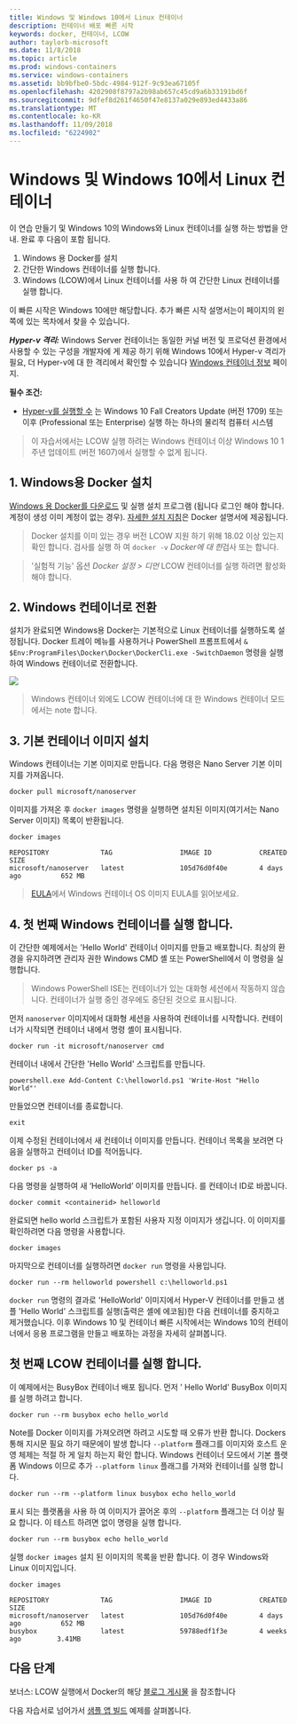 ```yaml
---
title: Windows 및 Windows 10에서 Linux 컨테이너
description: 컨테이너 배포 빠른 시작
keywords: docker, 컨테이너, LCOW
author: taylorb-microsoft
ms.date: 11/8/2018
ms.topic: article
ms.prod: windows-containers
ms.service: windows-containers
ms.assetid: bb9bfbe0-5bdc-4984-912f-9c93ea67105f
ms.openlocfilehash: 4202908f8797a2b98ab657c45cd9a6b33191bd6f
ms.sourcegitcommit: 9dfef8d261f4650f47e8137a029e893ed4433a86
ms.translationtype: MT
ms.contentlocale: ko-KR
ms.lasthandoff: 11/09/2018
ms.locfileid: "6224902"
---
```

# <a name="windows-and-linux-containers-on-windows-10"></a>Windows 및 Windows 10에서 Linux 컨테이너

이 연습 만들기 및 Windows 10의 Windows와 Linux 컨테이너를 실행 하는 방법을 안내. 완료 후 다음이 포함 됩니다.

1. Windows 용 Docker를 설치
2. 간단한 Windows 컨테이너를 실행 합니다.
3. Windows (LCOW)에서 Linux 컨테이너를 사용 하 여 간단한 Linux 컨테이너를 실행 합니다.

이 빠른 시작은 Windows 10에만 해당합니다. 추가 빠른 시작 설명서는이 페이지의 왼쪽에 있는 목차에서 찾을 수 있습니다.

***Hyper-v 격리:*** Windows Server 컨테이너는 동일한 커널 버전 및 프로덕션 환경에서 사용할 수 있는 구성을 개발자에 게 제공 하기 위해 Windows 10에서 Hyper-v 격리가 필요, 더 Hyper-v에 대 한 격리에서 확인할 수 있습니다 [Windows 컨테이너 정보](../about/index.md) 페이지.

**필수 조건:**

- [Hyper-v를 실행할 수](https://docs.microsoft.com/en-us/virtualization/hyper-v-on-windows/reference/hyper-v-requirements) 는 Windows 10 Fall Creators Update (버전 1709) 또는 이후 (Professional 또는 Enterprise) 실행 하는 하나의 물리적 컴퓨터 시스템

> 이 자습서에서는 LCOW 실행 하려는 Windows 컨테이너 이상 Windows 10 1 주년 업데이트 (버전 1607)에서 실행할 수 없게 됩니다.

## <a name="1-install-docker-for-windows"></a>1. Windows용 Docker 설치

[Windows 용 Docker를 다운로드](https://store.docker.com/editions/community/docker-ce-desktop-windows) 및 실행 설치 프로그램 (됩니다 로그인 해야 합니다. 계정이 생성 이미 계정이 없는 경우). [자세한 설치 지침](https://docs.docker.com/docker-for-windows/install)은 Docker 설명서에 제공됩니다.

> Docker 설치를 이미 있는 경우 버전 LCOW 지원 하기 위해 18.02 이상 있는지 확인 합니다. 검사를 실행 하 여 `docker -v` *Docker에 대 한*검사 또는 합니다.

> '실험적 기능' 옵션 *Docker 설정 > 디먼* LCOW 컨테이너를 실행 하려면 활성화 해야 합니다.

## <a name="2-switch-to-windows-containers"></a>2. Windows 컨테이너로 전환

설치가 완료되면 Windows용 Docker는 기본적으로 Linux 컨테이너를 실행하도록 설정됩니다. Docker 트레이 메뉴를 사용하거나 PowerShell 프롬프트에서 `& $Env:ProgramFiles\Docker\Docker\DockerCli.exe -SwitchDaemon` 명령을 실행하여 Windows 컨테이너로 전환합니다.

![](./media/docker-for-win-switch.png)
> Windows 컨테이너 외에도 LCOW 컨테이너에 대 한 Windows 컨테이너 모드에서는 note 합니다.

## <a name="3-install-base-container-images"></a>3. 기본 컨테이너 이미지 설치

Windows 컨테이너는 기본 이미지로 만듭니다. 다음 명령은 Nano Server 기본 이미지를 가져옵니다.

```
docker pull microsoft/nanoserver
```

이미지를 가져온 후 `docker images` 명령을 실행하면 설치된 이미지(여기서는 Nano Server 이미지) 목록이 반환됩니다.

```
docker images

REPOSITORY             TAG                 IMAGE ID            CREATED             SIZE
microsoft/nanoserver   latest              105d76d0f40e        4 days ago          652 MB
```

> [EULA](../images-eula.md)에서 Windows 컨테이너 OS 이미지 EULA를 읽어보세요.

## <a name="4-run-your-first-windows-container"></a>4. 첫 번째 Windows 컨테이너를 실행 합니다.

이 간단한 예제에서는 'Hello World' 컨테이너 이미지를 만들고 배포합니다. 최상의 환경을 유지하려면 관리자 권한 Windows CMD 셸 또는 PowerShell에서 이 명령을 실행합니다.
> Windows PowerShell ISE는 컨테이너가 있는 대화형 세션에서 작동하지 않습니다. 컨테이너가 실행 중인 경우에도 중단된 것으로 표시됩니다.

먼저 `nanoserver` 이미지에서 대화형 세션을 사용하여 컨테이너를 시작합니다. 컨테이너가 시작되면 컨테이너 내에서 명령 셸이 표시됩니다.  

```
docker run -it microsoft/nanoserver cmd
```

컨테이너 내에서 간단한 'Hello World' 스크립트를 만듭니다.

```
powershell.exe Add-Content C:\helloworld.ps1 'Write-Host "Hello World"'
```   

만들었으면 컨테이너를 종료합니다.

```
exit
```

이제 수정된 컨테이너에서 새 컨테이너 이미지를 만듭니다. 컨테이너 목록을 보려면 다음을 실행하고 컨테이너 ID를 적어둡니다.

```
docker ps -a
```

다음 명령을 실행하여 새 ‘HelloWorld’ 이미지를 만듭니다. <containerid>를 컨테이너 ID로 바꿉니다.

```
docker commit <containerid> helloworld
```

완료되면 hello world 스크립트가 포함된 사용자 지정 이미지가 생깁니다. 이 이미지를 확인하려면 다음 명령을 사용합니다.

```
docker images
```

마지막으로 컨테이너를 실행하려면 `docker run` 명령을 사용입니다.

```
docker run --rm helloworld powershell c:\helloworld.ps1
```

`docker run` 명령의 결과로 'HelloWorld' 이미지에서 Hyper-V 컨테이너를 만들고 샘플 'Hello World' 스크립트를 실행(출력은 셸에 에코됨)한 다음 컨테이너를 중지하고 제거했습니다.
이후 Windows 10 및 컨테이너 빠른 시작에서는 Windows 10의 컨테이너에서 응용 프로그램을 만들고 배포하는 과정을 자세히 살펴봅니다.

## <a name="run-your-first-lcow-container"></a>첫 번째 LCOW 컨테이너를 실행 합니다.

이 예제에서는 BusyBox 컨테이너 배포 됩니다. 먼저 ' Hello World' BusyBox 이미지를 실행 하려고 합니다.

```
docker run --rm busybox echo hello_world
```

Note를 Docker 이미지를 가져오려면 하려고 시도할 때 오류가 반환 합니다. Dockers 통해 지시문 필요 하기 때문에이 발생 합니다 `--platform` 플래그를 이미지와 호스트 운영 체제는 적절 하 게 일치 하는지 확인 합니다. Windows 컨테이너 모드에서 기본 플랫폼 Windows 이므로 추가 `--platform linux` 플래그를 가져와 컨테이너를 실행 합니다.

```
docker run --rm --platform linux busybox echo hello_world
```

표시 되는 플랫폼을 사용 하 여 이미지가 끌어온 후의 `--platform` 플래그는 더 이상 필요 합니다. 이 테스트 하려면 없이 명령을 실행 합니다.

```
docker run --rm busybox echo hello_world
```

실행 `docker images` 설치 된 이미지의 목록을 반환 합니다. 이 경우 Windows와 Linux 이미지입니다.

```
docker images

REPOSITORY             TAG                 IMAGE ID            CREATED             SIZE
microsoft/nanoserver   latest              105d76d0f40e        4 days ago          652 MB
busybox                latest              59788edf1f3e        4 weeks ago         3.41MB
```

## <a name="next-steps"></a>다음 단계

보너스: LCOW 실행에서 Docker의 해당 [블로그 게시물](https://blog.docker.com/2018/02/docker-for-windows-18-02-with-windows-10-fall-creators-update/) 을 참조합니다

다음 자습서로 넘어가서 [샘플 앱 빌드](./building-sample-app.md) 예제를 살펴봅니다.
